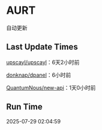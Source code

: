 # AURT

自动更新


## Last Update Times

[upscayl/upscayl](https://github.com/upscayl/upscayl)：6天2小时前

[donknap/dpanel](https://github.com/donknap/dpanel)：6小时前

[QuantumNous/new-api](https://github.com/QuantumNous/new-api)：1天0小时前


## Run Time
2025-07-29 02:04:59
